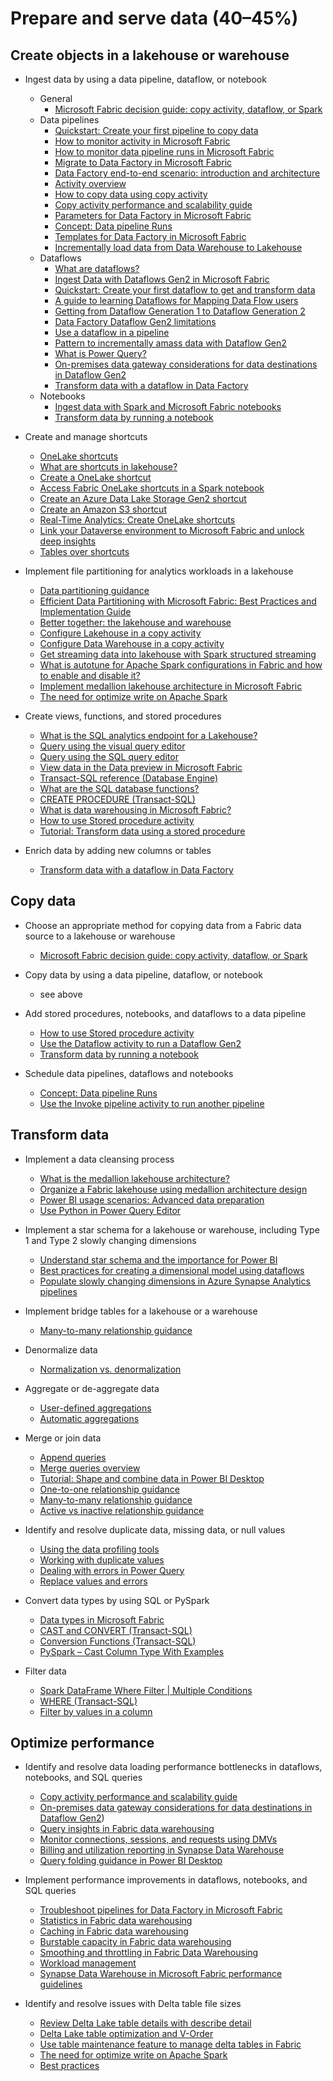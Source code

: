 # Prepare and serve data (40–45%)

## Create objects in a lakehouse or warehouse

- Ingest data by using a data pipeline, dataflow, or notebook

  - General
    - [Microsoft Fabric decision guide: copy activity, dataflow, or Spark](https://learn.microsoft.com/en-us/fabric/get-started/decision-guide-pipeline-dataflow-spark)
  - Data pipelines
    - [Quickstart: Create your first pipeline to copy data](https://learn.microsoft.com/en-us/fabric/data-factory/create-first-pipeline-with-sample-data)
    - [How to monitor activity in Microsoft Fabric](https://learn.microsoft.com/en-us/fabric/data-factory/monitor-data-factory)
    - [How to monitor data pipeline runs in Microsoft Fabric](https://learn.microsoft.com/en-us/fabric/data-factory/monitor-pipeline-runs)
    - [Migrate to Data Factory in Microsoft Fabric](https://learn.microsoft.com/en-us/fabric/data-factory/upgrade-paths)
    - [Data Factory end-to-end scenario: introduction and architecture](https://learn.microsoft.com/en-us/fabric/data-factory/tutorial-end-to-end-introduction)
    - [Activity overview](https://learn.microsoft.com/en-us/fabric/data-factory/activity-overview)
    - [How to copy data using copy activity](https://learn.microsoft.com/en-us/fabric/data-factory/copy-data-activity)
    - [Copy activity performance and scalability guide](https://learn.microsoft.com/en-us/fabric/data-factory/copy-activity-performance-and-scalability-guide)
    - [Parameters for Data Factory in Microsoft Fabric](https://learn.microsoft.com/en-us/fabric/data-factory/parameters)
    - [Concept: Data pipeline Runs](https://learn.microsoft.com/en-us/fabric/data-factory/pipeline-runs)
    - [Templates for Data Factory in Microsoft Fabric](https://learn.microsoft.com/en-us/fabric/data-factory/templates)
    - [Incrementally load data from Data Warehouse to Lakehouse](https://learn.microsoft.com/en-us/fabric/data-factory/tutorial-incremental-copy-data-warehouse-lakehouse)
  - Dataflows
    - [What are dataflows?](https://learn.microsoft.com/en-us/power-query/dataflows/overview-dataflows-across-power-platform-dynamics-365)
    - [Ingest Data with Dataflows Gen2 in Microsoft Fabric](https://learn.microsoft.com/en-us/training/modules/use-dataflow-gen-2-fabric/)
    - [Quickstart: Create your first dataflow to get and transform data](https://learn.microsoft.com/en-us/fabric/data-factory/create-first-dataflow-gen2)
    - [A guide to learning Dataflows for Mapping Data Flow users](https://learn.microsoft.com/en-us/fabric/data-factory/guide-to-dataflows-for-mapping-data-flow-users)
    - [Getting from Dataflow Generation 1 to Dataflow Generation 2](https://learn.microsoft.com/en-us/fabric/data-factory/dataflows-gen2-overview)
    - [Data Factory Dataflow Gen2 limitations](https://learn.microsoft.com/en-us/fabric/data-factory/dataflow-gen2-limitations)
    - [Use a dataflow in a pipeline](https://learn.microsoft.com/en-us/fabric/data-factory/tutorial-dataflows-gen2-pipeline-activity)
    - [Pattern to incrementally amass data with Dataflow Gen2](https://learn.microsoft.com/en-us/fabric/data-factory/tutorial-setup-incremental-refresh-with-dataflows-gen2)
    - [What is Power Query?](https://learn.microsoft.com/en-us/power-query/power-query-what-is-power-query)
    - [On-premises data gateway considerations for data destinations in Dataflow Gen2](https://learn.microsoft.com/en-us/fabric/data-factory/gateway-considerations-output-destinations)
    - [Transform data with a dataflow in Data Factory](https://learn.microsoft.com/en-us/fabric/data-factory/tutorial-end-to-end-dataflow)
  - Notebooks
    - [Ingest data with Spark and Microsoft Fabric notebooks](https://learn.microsoft.com/en-us/training/modules/ingest-data-with-spark-fabric-notebooks/)
    - [Transform data by running a notebook](https://learn.microsoft.com/en-us/fabric/data-factory/notebook-activity)

- Create and manage shortcuts

  - [OneLake shortcuts](https://learn.microsoft.com/en-us/fabric/onelake/onelake-shortcuts)
  - [What are shortcuts in lakehouse?](https://learn.microsoft.com/en-us/fabric/data-engineering/lakehouse-shortcuts)
  - [Create a OneLake shortcut](https://learn.microsoft.com/en-us/fabric/onelake/create-onelake-shortcut)
  - [Access Fabric OneLake shortcuts in a Spark notebook](https://learn.microsoft.com/en-us/fabric/onelake/access-onelake-shortcuts) 
  - [Create an Azure Data Lake Storage Gen2 shortcut](https://learn.microsoft.com/en-us/fabric/onelake/create-adls-shortcut)
  - [Create an Amazon S3 shortcut](https://learn.microsoft.com/en-us/fabric/onelake/create-s3-shortcut)
  - [Real-Time Analytics: Create OneLake shortcuts](https://learn.microsoft.com/en-us/fabric/real-time-analytics/onelake-shortcuts?tabs=onelake-shortcut)
  - [Link your Dataverse environment to Microsoft Fabric and unlock deep insights](https://learn.microsoft.com/en-us/power-apps/maker/data-platform/azure-synapse-link-view-in-fabric)
  - [Tables over shortcuts](https://learn.microsoft.com/en-us/fabric/data-engineering/lakehouse-and-delta-tables)

- Implement file partitioning for analytics workloads in a lakehouse

  - [Data partitioning guidance](https://learn.microsoft.com/en-us/azure/architecture/best-practices/data-partitioning)
  - [Efficient Data Partitioning with Microsoft Fabric: Best Practices and Implementation Guide](https://techcommunity.microsoft.com/t5/fasttrack-for-azure/efficient-data-partitioning-with-microsoft-fabric-best-practices/ba-p/3890097)
  - [Better together: the lakehouse and warehouse](https://learn.microsoft.com/en-us/fabric/data-warehouse/get-started-lakehouse-sql-analytics-endpoint)
  - [Configure Lakehouse in a copy activity](https://learn.microsoft.com/en-us/fabric/data-factory/connector-lakehouse-copy-activity)
  - [Configure Data Warehouse in a copy activity](https://learn.microsoft.com/en-us/fabric/data-factory/connector-data-warehouse-copy-activity)
  - [Get streaming data into lakehouse with Spark structured streaming](https://learn.microsoft.com/en-us/fabric/data-engineering/lakehouse-streaming-data)
  - [What is autotune for Apache Spark configurations in Fabric and how to enable and disable it?](https://learn.microsoft.com/en-us/fabric/data-engineering/autotune?tabs=sparksql)
  - [Implement medallion lakehouse architecture in Microsoft Fabric](https://learn.microsoft.com/en-us/fabric/onelake/onelake-medallion-lakehouse-architecture)
  - [The need for optimize write on Apache Spark](https://learn.microsoft.com/en-us/azure/synapse-analytics/spark/optimize-write-for-apache-spark)

- Create views, functions, and stored procedures

  - [What is the SQL analytics endpoint for a Lakehouse?](https://learn.microsoft.com/en-us/fabric/data-engineering/lakehouse-sql-analytics-endpoint)
  - [Query using the visual query editor](https://learn.microsoft.com/en-us/fabric/data-warehouse/visual-query-editor)
  - [Query using the SQL query editor](https://learn.microsoft.com/en-us/fabric/data-warehouse/sql-query-editor)
  - [View data in the Data preview in Microsoft Fabric](https://learn.microsoft.com/en-us/fabric/data-warehouse/data-preview)
  - [Transact-SQL reference (Database Engine)](https://learn.microsoft.com/en-us/sql/t-sql/language-reference?view=fabric&preserve-view=true)
  - [What are the SQL database functions?](https://learn.microsoft.com/en-us/sql/t-sql/functions/functions?view=fabric)
  - [CREATE PROCEDURE (Transact-SQL)](https://learn.microsoft.com/en-us/sql/t-sql/statements/create-procedure-transact-sql?view=fabric)
  - [What is data warehousing in Microsoft Fabric?](https://learn.microsoft.com/en-us/fabric/data-warehouse/data-warehousing)
  - [How to use Stored procedure activity](https://learn.microsoft.com/en-us/fabric/data-factory/stored-procedure-activity)
  - [Tutorial: Transform data using a stored procedure](https://learn.microsoft.com/en-us/fabric/data-warehouse/tutorial-transform-data)

- Enrich data by adding new columns or tables

  - [Transform data with a dataflow in Data Factory](https://learn.microsoft.com/en-us/fabric/data-factory/tutorial-end-to-end-dataflow)

## Copy data

- Choose an appropriate method for copying data from a Fabric data
  source to a lakehouse or warehouse

  - [Microsoft Fabric decision guide: copy activity, dataflow, or Spark](https://learn.microsoft.com/en-us/fabric/get-started/decision-guide-pipeline-dataflow-spark)

- Copy data by using a data pipeline, dataflow, or notebook

  - see above

- Add stored procedures, notebooks, and dataflows to a data pipeline

  - [How to use Stored procedure activity](https://learn.microsoft.com/en-us/fabric/data-factory/stored-procedure-activity)
  - [Use the Dataflow activity to run a Dataflow Gen2](https://learn.microsoft.com/en-us/fabric/data-factory/dataflow-activity)
  - [Transform data by running a notebook](https://learn.microsoft.com/en-us/fabric/data-factory/notebook-activity)

- Schedule data pipelines, dataflows and notebooks

  - [Concept: Data pipeline Runs](https://learn.microsoft.com/en-us/fabric/data-factory/pipeline-runs)
  - [Use the Invoke pipeline activity to run another pipeline](https://learn.microsoft.com/en-us/fabric/data-factory/invoke-pipeline-activity)

## Transform data

- Implement a data cleansing process

  - [What is the medallion lakehouse architecture?](https://learn.microsoft.com/en-us/azure/databricks/lakehouse/medallion)
  - [Organize a Fabric lakehouse using medallion architecture design](https://learn.microsoft.com/en-us/training/modules/describe-medallion-architecture/)
  - [Power BI usage scenarios: Advanced data preparation](https://learn.microsoft.com/en-us/power-bi/guidance/powerbi-implementation-planning-usage-scenario-advanced-data-preparation)
  - [Use Python in Power Query Editor](https://learn.microsoft.com/en-us/power-bi/connect-data/desktop-python-in-query-editor)

- Implement a star schema for a lakehouse or warehouse, including Type 1
  and Type 2 slowly changing dimensions

  - [Understand star schema and the importance for Power BI](https://learn.microsoft.com/en-us/power-bi/guidance/star-schema)
  - [Best practices for creating a dimensional model using dataflows](https://learn.microsoft.com/en-us/power-query/dataflows/best-practices-for-dimensional-model-using-dataflows)
  - [Populate slowly changing dimensions in Azure Synapse Analytics pipelines](https://learn.microsoft.com/en-us/training/modules/populate-slowly-changing-dimensions-azure-synapse-analytics-pipelines/)

- Implement bridge tables for a lakehouse or a warehouse

  - [Many-to-many relationship guidance](https://learn.microsoft.com/en-us/power-bi/guidance/relationships-many-to-many)

- Denormalize data

  - [Normalization vs. denormalization](https://learn.microsoft.com/en-us/power-bi/guidance/star-schema#normalization-vs-denormalization)

- Aggregate or de-aggregate data

  - [User-defined aggregations](https://learn.microsoft.com/en-us/power-bi/transform-model/aggregations-advanced)
  - [Automatic aggregations](https://learn.microsoft.com/en-us/power-bi/enterprise/aggregations-auto)

- Merge or join data

  - [Append queries](https://learn.microsoft.com/en-us/power-query/append-queries)
  - [Merge queries overview](https://learn.microsoft.com/en-us/power-query/merge-queries-overview)
  - [Tutorial: Shape and combine data in Power BI Desktop](https://learn.microsoft.com/en-us/power-bi/connect-data/desktop-shape-and-combine-data)
  - [One-to-one relationship guidance](https://learn.microsoft.com/en-us/power-bi/guidance/relationships-one-to-one)
  - [Many-to-many relationship guidance](https://learn.microsoft.com/en-us/power-bi/guidance/relationships-many-to-many)
  - [Active vs inactive relationship guidance](https://learn.microsoft.com/en-us/power-bi/guidance/relationships-active-inactive)

- Identify and resolve duplicate data, missing data, or null values

  - [Using the data profiling tools](https://learn.microsoft.com/en-us/power-query/data-profiling-tools)
  - [Working with duplicate values](https://learn.microsoft.com/en-us/power-query/working-with-duplicates)
  - [Dealing with errors in Power Query](https://learn.microsoft.com/en-us/power-query/dealing-with-errors)
  - [Replace values and errors](https://learn.microsoft.com/en-us/power-query/replace-values)

- Convert data types by using SQL or PySpark

  - [Data types in Microsoft Fabric](https://learn.microsoft.com/en-us/fabric/data-warehouse/data-types)
  - [CAST and CONVERT (Transact-SQL)](https://learn.microsoft.com/en-us/sql/t-sql/functions/cast-and-convert-transact-sql?view=fabric)
  - [Conversion Functions (Transact-SQL)](https://learn.microsoft.com/en-us/sql/t-sql/functions/conversion-functions-transact-sql?view=fabric)
  - [PySpark – Cast Column Type With Examples](https://sparkbyexamples.com/pyspark/pyspark-cast-column-type/)

- Filter data

  - [Spark DataFrame Where Filter | Multiple Conditions](https://sparkbyexamples.com/spark/spark-dataframe-where-filter/)
  - [WHERE (Transact-SQL)](https://learn.microsoft.com/en-us/sql/t-sql/queries/where-transact-sql?view=fabric)
  - [Filter by values in a column](https://learn.microsoft.com/en-us/power-query/filter-values)

## Optimize performance

- Identify and resolve data loading performance bottlenecks in
  dataflows, notebooks, and SQL queries

  - [Copy activity performance and scalability guide](https://learn.microsoft.com/en-us/fabric/data-factory/copy-activity-performance-and-scalability-guide)
  - [On-premises data gateway considerations for data destinations in Dataflow Gen2](https://learn.microsoft.com/en-us/fabric/data-factory/gateway-considerations-output-destinations))
  - [Query insights in Fabric data warehousing](https://learn.microsoft.com/en-us/fabric/data-warehouse/query-insights)
  - [Monitor connections, sessions, and requests using DMVs](https://learn.microsoft.com/en-us/fabric/data-warehouse/monitor-using-dmv)
  - [Billing and utilization reporting in Synapse Data Warehouse](https://learn.microsoft.com/en-us/fabric/data-warehouse/usage-reporting)
  - [Query folding guidance in Power BI Desktop](https://learn.microsoft.com/en-us/power-bi/guidance/power-query-folding)

- Implement performance improvements in dataflows, notebooks, and SQL
  queries

  - [Troubleshoot pipelines for Data Factory in Microsoft Fabric](https://learn.microsoft.com/en-us/fabric/data-factory/pipeline-troubleshoot-guide)
  - [Statistics in Fabric data warehousing](https://learn.microsoft.com/en-us/fabric/data-warehouse/statistics)
  - [Caching in Fabric data warehousing](https://learn.microsoft.com/en-us/fabric/data-warehouse/caching)
  - [Burstable capacity in Fabric data warehousing](https://learn.microsoft.com/en-us/fabric/data-warehouse/burstable-capacity)
  - [Smoothing and throttling in Fabric Data Warehousing](https://learn.microsoft.com/en-us/fabric/data-warehouse/compute-capacity-smoothing-throttling)
  - [Workload management](https://learn.microsoft.com/en-us/fabric/data-warehouse/workload-management)
  - [Synapse Data Warehouse in Microsoft Fabric performance guidelines](https://learn.microsoft.com/en-us/fabric/data-warehouse/guidelines-warehouse-performance)

- Identify and resolve issues with Delta table file sizes

  - [Review Delta Lake table details with describe detail](https://learn.microsoft.com/en-us/azure/databricks/delta/table-details)
  - [Delta Lake table optimization and V-Order](https://learn.microsoft.com/en-us/fabric/data-engineering/delta-optimization-and-v-order?tabs=sparksql)
  - [Use table maintenance feature to manage delta tables in Fabric](https://learn.microsoft.com/en-us/fabric/data-engineering/lakehouse-table-maintenance)
  - [The need for optimize write on Apache Spark](https://learn.microsoft.com/en-us/azure/synapse-analytics/spark/optimize-write-for-apache-spark)
  - [Best practices](https://docs.delta.io/latest/best-practices.html)
